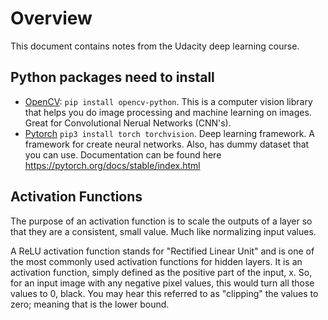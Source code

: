 # Overview

This document contains notes from the Udacity deep learning course.

## Python packages need to install

- [OpenCV](https://docs.opencv.org/4.5.5/index.html): `pip install opencv-python`.  This is a computer vision library that helps you do image processing and machine learning on images.  Great for Convolutional Nerual Networks (CNN's).
- [Pytorch](https://pytorch.org/get-started/locally/) `pip3 install torch torchvision`.  Deep learning framework.  A framework for create neural networks.  Also, has dummy dataset that you can use. Documentation can be found here <https://pytorch.org/docs/stable/index.html>

## Activation Functions

The purpose of an activation function is to scale the outputs of a layer so that they are a consistent, small value. Much like normalizing input values.

A ReLU activation function stands for "Rectified Linear Unit" and is one of the most commonly used activation functions for hidden layers. It is an activation function, simply defined as the positive part of the input, x. So, for an input image with any negative pixel values, this would turn all those values to 0, black. You may hear this referred to as "clipping" the values to zero; meaning that is the lower bound.